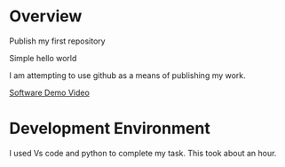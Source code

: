 # Overview


<p>Publish my first repository</p>

<p>Simple hello world</p>

<p>I am attempting to use github as a means of publishing my work.</p>

[Software Demo Video](https://youtu.be/4ztBJZZ2A4A)

# Development Environment

<p>I used Vs code and python to complete my task. This took about an hour.</p>

